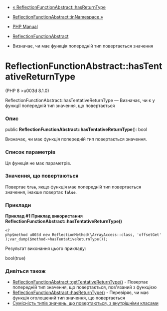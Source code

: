 - [«
ReflectionFunctionAbstract::hasReturnType](reflectionfunctionabstract.hasreturntype.md)
- [ReflectionFunctionAbstract::inNamespace
»](reflectionfunctionabstract.innamespace.md)

- [PHP Manual](index.md)
- [ReflectionFunctionAbstract](class.reflectionfunctionabstract.md)
- Визначає, чи має функція попередній тип повертається
значення

# ReflectionFunctionAbstract::hasTentativeReturnType

(PHP 8 \>u003d 8.1.0)

ReflectionFunctionAbstract::hasTentativeReturnType — Визначає, чи є
у функції попередній тип значення, що повертається

### Опис

public **ReflectionFunctionAbstract::hasTentativeReturnType**(): bool

Визначає, чи має функція попередній тип повертається
значення.

### Список параметрів

Ця функція не має параметрів.

### Значення, що повертаються

Повертає **`true`**, якщо функція має попередній тип
повертається значення, інакше повертає **`false`**.

### Приклади

**Приклад #1 Приклад використання
**ReflectionFunctionAbstract::hasTentativeReturnType()****

` <?php$method u003d new ReflectionMethod(\ArrayAccess::class, 'offsetGet');var_dump($method->hasTentativeReturnType()); `

Результат виконання цього прикладу:

bool(true)

### Дивіться також

- [ReflectionFunctionAbstract::getTentativeReturnType()](reflectionfunctionabstract.gettentativereturntype.md) -
Повертає попередній тип значення, що повертається, пов'язаний з
функцією
- [ReflectionFunctionAbstract::hasReturnType()](reflectionfunctionabstract.hasreturntype.md) -
Перевіряє, чи має функція оголошений тип значення, що повертається
- [Сумісність типів значень, що повертаються, з внутрішніми
класами](language.oop5.inheritance.md#language.oop5.inheritance.internal-classes)
